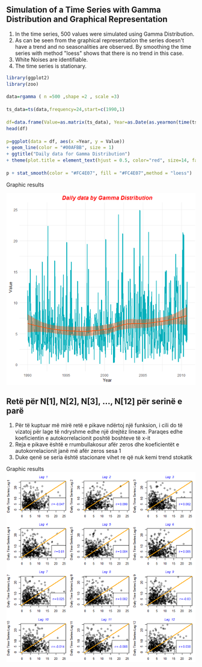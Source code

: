 ## Simulation of a Time Series with Gamma Distribution and Graphical Representation

1) In the time series, 500 values were simulated using Gamma Distribution.
2) As can be seen from the graphical representation the series doesn't have a trend and no seasonalities are observed. By smoothing the time series with method "loess" shows that there is no trend in this case.
3) White Noises are identifiable.
4) The time series is stationary.


```R
library(ggplot2)
library(zoo)

data=rgamma ( n =500 ,shape =2 , scale =3)

ts_data=ts(data,frequency=24,start=c(1990,1)

df=data.frame(Value=as.matrix(ts_data), Year=as.Date(as.yearmon(time(ts_data))))
head(df)

p=ggplot(data = df, aes(x =Year, y = Value))
+ geom_line(color = "#00AFBB", size = 1) 
+ ggtitle("Daily data for Gamma Distribution")
+ theme(plot.title = element_text(hjust = 0.5, color="red", size=14, face="bold.italic"))

p + stat_smooth(color = "#FC4E07", fill = "#FC4E07",method = "loess")
```

Graphic results

![](gamma-series-graphic.png)


## Retë për N[1], N[2], N[3], ..., N[12] për serinë e parë 
1)	Për të kuptuar më mirë retë e pikave ndërtoj një funksion, i cili do të vizatoj për lage të ndryshme edhe një drejtëz lineare. Paraqes edhe koeficientin e autokorrelacionit poshtë boshteve të x-it
2)  Reja e pikave është e rrumbullakosur afër zeros dhe koeficientët e autokorrelacionit janë më afër zeros sesa 1
3)	Duke qenë se seria është stacionare vihet re që nuk kemi trend stokatik

Graphic results
![](scatter-plot-gamma.png)
